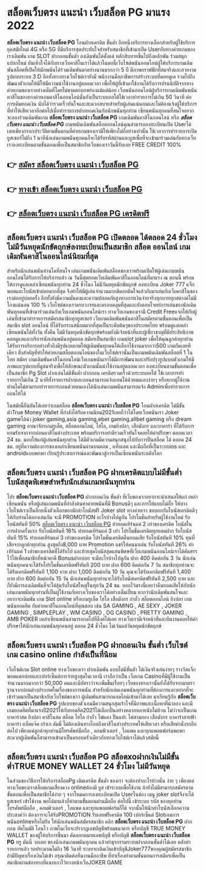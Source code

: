 # สล็อตเว็บตรง แนะนำ เว็บสล็อต PG  มาแรง 2022

**สล็อตเว็บตรง แนะนำ เว็บสล็อต PG** โอนฝากเครดิต ขั้นต่ำ  อีกหนึ่งบริการทางเลือกสำหรับผู้ใช้บริการยุคสมัยใหม่ 4G หรือ 5G ที่มีบริการสุดประทับใจสำหรับสมาชิกที่เข้ามาเปิด Userกับทางค่ายเกมของเราเดิมพัน เกม SLOT  ฝากถอนขั้นต่ำ ลงเดิมพันได้ตั้งแต่ หลักสิบบาทขึ้นไปถึงหลักพัน ร่วมสนุกแปลกใหม่ บันเทิงใจได้กับทางเว็บคาสิโนเราได้แล้วในตอนี้เว็บไซต์พนันออนไลน์ผู้ให้บริการเกมเดิมพันสล็อตที่เปิดให้นักพนันได้ร่วมเดิมพันมาอย่างนานมากกว่า 5 ปี มีภาพกราฟฟิกที่สมจริงและสวยงาม รูปแบบระบบ 3 D
อีกทั้งทางทางเว็บไซต์เรายังมี พนักงานมืออาชีพการสร้างระบบที่คอยดูเล  รวมไปถึงพัฒนาตัวเกมให้มีให้มีความน่าใช้งานอยู่ตลอดเวลา เพื่อให้ผู้ที่เข้ามาใช้งานได้รับการปรนนิบัติจากทางค่ายเกมของเราอย่างเต็มที่โดยไม่ขาดตกบกพร่องแม้แต่น้อย เว็บพนันออนไลน์ผู้บริการเกมเดิมพันพนันคาสิโนของทางค่ายเกมคาสิโนออนไลน์นั้นยังเป็นระบบออโต้ใช้เวลาทำรายการไม่เกิน 50 วินาที ต่อการเติมยอดเงิน นับได้ว่ารวดเร็วทันใจและสะดวกสบายสำหรับผู้เล่นแน่นอนและไม่ต้องแจ้งผู้ให้บริการที่ทำให้เสียเวลาอีกต่อไปเมื่อทำรายการฝากยอดเงินกับนักพนันทุกท่าน
เซียนพนันทุกคนที่สนใจอยากจะลองร่วมเดิมพันเกม **สล็อตเว็บตรง แนะนำ เว็บสล็อต PG** เกมเดิมพันคาสิโนออนไลน์ หรือ ***สล็อตเว็บตรง แนะนำ เว็บสล็อต PG*** เกมพนันเดิมพันสล็อตออนไลน์คุณสามารถลงทะเบียนเปิด Userได้เลยเพียงกรอกประวัติตามขั้นตอนที่ค่ายเกมของเรามีให้เพียงไม่กี่อย่างเท่านั้น ใช้เวลาการทำรายการเปิดยูสเซอร์ไม่ถึง 1 นาทีนักเล่นเกมพนันทุกคนก็จะได้รับรหัสผ่านและยูสเพื่อที่จะเข้ามาร่วมเล่นกับทางเว็บเราลงทะเบียนตามขั้นตอนเพื่อเป็นสมาชิกกับเว็บของเราวันนี้รับเลย FREE CREDIT 100%

## 👉 [สมัคร สล็อตเว็บตรง แนะนำ เว็บสล็อต PG](https://archa888.com/)
## 👉 [ทางเข้า สล็อตเว็บตรง แนะนำ เว็บสล็อต PG](https://archa888.com/)
## 👉 [สล็อตเว็บตรง แนะนำ เว็บสล็อต PG เครดิตฟรี](https://archa888.com/)

## สล็อตเว็บตรง แนะนำ เว็บสล็อต PG เปิดตลอด ได้ตลอด 24 ชั่วโมง ไม่มีวันหยุดนักขัตฤกษ์ลงทะเบียนเป็นสมาชิก สล็อต ออนไลน์ เกมเดิมพันคาสิโนออนไลน์นิยมที่สุด

สำหรับนักเล่นพนันท่านใดที่สนใจ เล่นเกมพนันเดิมพันสล็อตของเราพร้อมเปิดให้ผู้เล่นเกมพนันออนไลน์ได้รับการให้บริการแล้ว ณ วันนี้สุดยอดเว็บเดิมพันคาสิโนออนไลน์ที่มาแรง ณ ตอนนี้ พร้อมให้การดูแลเหล่าเซียนพนันทุกท่าน 24 ชั่วโมง ไม่มีวันหยุดนักขัตฤกษ์ ลงทะเบียน Joker 777 แจ็กพอตและโบนัสเข้าบ่อยมากที่สุด จึงทำให้มีผู้เล่นจำนวนมากติดอกติดใจแล้วกับมาเล่นกับเว็บคาสิโนของเราต่ออยู่บ่อยครั้ง อีกทั้งยังมีความมั่นคงและความปลอดภัยสูงทางการเงินจ่ายจริงทุกบาททุกสตางค์ไม่มีโกงแน่นอน 100 % เว็บไซต์ของเราครบวงจรและครอบคลุมที่สุดและยังตอบโจทย์การเล่นของนักเดิมพันทุกคนที่เข้ามาร่วมเล่นกับเว็บเกมพนันออนไลน์เรา
ทางเว็บเกมของเรามี Credit Freeแจกให้กับผู้เล่นที่เข้ามาทำรายการสมัครสมาชิกทุกยูสเซอร์ เว็บเกมเดิมพันพนันคาสิโนสมัครตามขั้นตอนเพื่อเป็นสมาชิก slot ออนไลน์ ที่ได้รับกระแสนิยมมากที่สุดเป็นระดับต้นๆของประเทศไทย พร้อมดูแลเหล่าเซียนพนันได้ทั้งวัน ทั้งคืน ไม่มีวันหยุดนักขัตฤกษ์พร้อมยังมีเจ้าหน้าที่และผู้เชี่ยวชาญที่มีประสิทธิภาพคอยดูแลและบริการนักเล่นพนันอยู่ตลอด สมัครเป็นสมาชิก เกมslot joker เพื่อให้คุณลูกค้าทุกท่านได้รับการบริการอย่างทั่วถึงมีรูปแบบเกมให้ผู้เดิมพันทุกคนได้เลือกใช้งานมากกว่า500 เกมกันเลยทีเดียว
สิ่งสำคัญที่ทำให้ค่ายเกมสล็อตออนไลน์ของในเว็บไซต์เรานั้นเป็นเกมพนันเดิมพันสล็อตที่ 1 ในไทย สมัคร  เกมเดิมพันคาสิโนออนไลน์เว็บเกมพนันเราได้มีการพัฒนาและปรับปรุงรูปแบบตัวเกมให้มีภาพและรูปแบบที่ดูสมจริงเพื่อให้ลักษณะตัวเกมนั้นน่าใช้งานอยู่ตลอดเวลา ลงทะเบียนตามขั้นตอนเพื่อเป็นสมาชิก  Pg Slot ฝากเล่นไม่มีขั้นต่ำ ฝากถอน เครดิตรวดเร็วด้วยระบบออโต้ ใช้เวลาการทำรายการไม่เกิน 2 นาทีทั้งรายการฝากและถอนสามารถแจ้งถอนได้ด้วยตนเองง่ายๆ หรือหากผู้ใช้งานท่านใดไม่สามารถทำรายการถอนด้วยตนเองได้นักเล่นเกมพนันสามารถแจ้ง Adminเพื่อทำรายการถอนให้ได้

ในสมัยนี้ยืนยันได้เลยว่าเกมสล็อต **สล็อตเว็บตรง แนะนำ เว็บสล็อต PG** โอนฝากเครดิต ไม่มีขั้นต่ำTrue Money Wallet ที่กำลังได้รับความนิยม2021เลยก็ว่าได้โดยเว็บพนันเรา Joker gameได้นำ  joker gaming,asia gaming,ebet gaming,allbet gaming หรือ dream gaming อาณาจักรเกมรูเล็ต, สล็อตออนไลน์, ไฮโล, เกมยิงปลา, เสือมังกร และบาคาร่า ที่ได้รับการยอมรับจากจากบ่อนคาสิโนต่างประเทศ พร้อมบริการอย่าดีรวดเร็วทันใจคอยให้คำปรึกษา ตลอดเวลา 24 ชม. มอบให้แก่ผู้เล่นพนันทุกท่าน ได้มีตัวเกมมีความสนุกสนุกไปกับการปั่นสล็อต ได้ ตลอด 24 ชม. อยู่ที่ความต้องการของเหล่าเซียนพนันผ่านบนคอม , แท็บเลต และมือถือที่เป็นระบบios และ androidแบบพกพา เรียนรู้ประสบการณ์และพัฒนาสู่การเป็นเซียนพนันระบดับโลก

## สล็อตเว็บตรง แนะนำ เว็บสล็อต PG ฝากเครดิตแบบไม่มีขั้นต่ำ โบนัสสุดพิเศษสำหรับนักเล่นเกมพนันทุกท่าน

โปร **สล็อตเว็บตรง แนะนำ เว็บสล็อต PG** ฝากถอนเงิน ขั้นต่ำ ที่เว็บของเราอยากจะนำเสนอให้แก่  เหล่าเซียนพนัน หรือผู้เล่นเกมพนันที่กำลังค้นหาค่ายพนันที่มี Bonusดีๆ และการให้แบบไม่กั๊ก ให้ทางเว็บไซต์เราเป็นอีกหนึ่งตัวเลือกของนักล่าโบนัสฟรี Joker slot ทางค่ายเรา ขอบอกกับโบนัสเครดิตดีๆ ให้กับท่านได้ลองเล่นกัน จะมี PROMOTION อะไรบ้างไปดูกัน
โปรโมชั่นสำหรับผู้ใช้งานใหม่ รับโบนัสทันที 50% [สล็อตเว็บตรง แนะนำ เว็บสล็อต PG](https://archa888.com/) ทำยอดเทิร์นแค่ 2 เท่าของเครดิต
โบนัสในการฝากครั้งแรก รับโบนัสทันที 16% ทำยอดเทิร์นแค่ 3 เท่า
โปรโมชั่นเครดิตทุกยอดฝาก รับโบนัสทันที 15% ทำยอดเทิร์นแค่ 3 เท่าของเครดิต
โปรโมชั่นเครดิตคืนยอดเสีย รับโบนัสทันที 10% ทุนที่เสียจากลูกค้าทุกท่าน สูงสุดถึง8,000 บาท
 Promotion แชร์ให้คนมาเล่น รับโบนัสทันที 26% ทำเทิร์นแค่ 1 เท่าของเครดิตที่ได้รับไป
และท้ายสุดโบนัสสุดแสนพิศษที่เว็บเกมพนันออนไลน์เราได้คัดสรรไว้ให้เพื่อสมาชิกที่หน้าตาดี Bonusฝากบ่อย จะมีอะไรบ้างไปดูกัน
ฝาก 400 ติดต่อกัน 3 วัน นักเล่นพนันทุกคนจะได้รับโปรโมชั่นเครดิตฟรีทันที 200 บาท
ฝาก 600 ติดต่อกัน 7 วัน สมาชิกทุกท่านจะได้รับเครดิตฟรีทันที 1,100 บาท
ฝาก 1,000 ติดต่อกัน 10 วัน คุณจะได้รับเครดิตฟรีทันที 1,400 บาท
ฝาก 600 ติดต่อกัน 15 วัน นักเล่นพนันทุกท่านจะได้รับโบนัสเครดิตฟรีทันที 2,500 บาท
และก็ยังมีการลงเดิมพันที่จะได้ลุ้นรับโบนัสใหญ่ในทุกวัน 24 ชม. บอกไว้ตรงนี้เลยว่าคืนยอดเสียให้กับนักเล่นเกมพนันทุกท่านที่เป็นผู้ใช้งานกับทางเว็บของเราได้อย่างเต็มเปี่ยม หากว่านักเดิมพันสนใจและอยากจะเดิมพัน เกม Slot online หรือเกมรูเล็ต ไฮโล เสือมังกร กำถั่ว สล็อตออนไลน์ ยิงปลา เกมพนันยอดฮิต กับค่ายคาสิโนออนไลน์ที่คุณชอบ เช่น SA GAMING , AE SEXY , JOKER GAMING , SIMPLEPLAY , WM CASINO , DG CASINO , PRETTY GAMING , AMB POKER  เหล่าเซียนพนันสามารถกดไปที่ลิ้งค์ได้เลย ทางเว็บเรามีเจ้าหน้าที่และทีมงานคอยให้คำปรึกษาให้นักเล่นเกมพนันทุกคนอยู่ ตลอด 24 ชั่วโมง ไม่เว้นแต่วันหยุดนักขัตฤกษ์

## สล็อตเว็บตรง แนะนำ เว็บสล็อต PG ฝากถอนเงิน ขั้นต่ำ  เว็บไซต์เกม casino online กำลังเป็นที่นิยม

เว็บไซต์เกม Slot online ทางเว็บของเรา ฝากเดิมพัน แบบไม่มีขั้นต่ำ ได้เงินจริงเล่นง่ายๆ รางวัลแจ็กพอตแตกบ่อยและเปอร์เซ็นต์การจ่ายสูงสุดในเวลานี เราถือว่าเป็น เว็บเกม Casinoที่มีผู้ใช้งานเป็นจำนวนมากมากกว่า 50,000 คนและมีอัตราว่าจะเพิ่มขึ้นเรื่อยๆ เว็บของทางเรานั้นยังได้รับจากมาตราฐานจากบ่อนต่างประเทศในเรื่องของการพนัน สำหรับนักเล่นเกมพนันทุกท่านที่ต้องการและอยากที่จะเข้าร่วมมาเป็นสมาชิกกับเว็บไซต์ของเรา ผู้เดิมพันสามารถแอดไลน์เข้ามาได้เลย
	มาเรียนรู้กับ **สล็อตเว็บตรง แนะนำ เว็บสล็อต PG** รูปแบบของตัวเกมมีความสนุกสุดเร้าใจที่มีภาพและเนื้อหาที่น่าลอง และมีเกมยอดฮิตที่มาแรงปี2021ให้กับยอดฮิต2021ได้เลือกปั่นอย่างหลากหลายนับไม่ถ้วน  ไม่ว่าจะเป็นเกมบาคาร่าสด ยิงปลา คาสิโนสด สล็อต ไฮโล กำถั่ว ไพ่แคง ปั่นแปะ ไพ่สามกอง เสือมังกร บาคาร่าสายฟ้า บาคาร่า แบ็คแจ๊ค เก้าเก ดัมมี่ ไม่ต้องเดินทางไกลถึงคาสิโนต่างประเทศให้เสียเวลา หรือเสียค่านั่งรถอีกต่อไป เพียงแค่ลูกค้าทุกท่านมีโทรศัพท์มือถือ , คอมพิวเตอร์ , ไอแพด และทุกแพลตฟอร์มพกพาสะดวกผู้เดิมพันก็สามารถเข้ามาเป็นครอบครัวเดียวกับทางเว็บไซต์เราได้แล้วสมัยนี้

## สล็อตเว็บตรง แนะนำ เว็บสล็อต PG สล็อตxoฝากเงินไม่มีขั้นต่ำTRUE MONEY WALLET 24 ชั่วโมง ไม่มีวันหยุด

ในส่วนของวิธีการใช้บริการสล็อตPg เติมเครดิต ขั้นต่ำ ของเรา จะต้องทำอะไรบ้างนั้น ง่าย ๆ เพียงแค่ทางเว็บของเราสล็อตเกมเสี่ยงดวง onlineต้องมี ยูส เข้าระบบเพื่อใช้งาน ถ้ายังไม่มีสามารถสมัครตามขั้นตอนเพื่อเป็นสมาชิกได้ง่าย ๆ จากโหมดการลงทะเบียนเปิด Userในช่อง เมนู joker slotจึงจะได้ ยูสเซอร์ เข้าใช้งาน พอได้มาแล้วก็ทำตามขั้นตอนผ่านมือถือ ต่อไปนี้
เข้าระบบ รหัส  ของทุกท่าน โทรศัพท์มือถือ , คอมพิวเตอร์ , ไอแพด และทุกแพลตฟอร์มก็ได้
จากนั้นให้นักล่าโบนัสเลือกความประสงค์ว่า ต้องการจะได้รับPROMOTION รับเลยฟรีเครดิต 100 เปอร์เซ็นต์  Slotเกมการพนันonlineหรือไม่รับ
ให้นักเล่นพนันสมัครสมาชิก คลิก **สล็อตเว็บตรง แนะนำ เว็บสล็อต PG** ฝาก ถอน  อัตโนมัติ โอนไว ภาพในเว็บจะปรากฏเลขบัญชีพร้อมธนาคาร หรือบัญชี TRUE MONEY WALLET ของผู้ให้บริการขึ้นมา
คัดลอกหมายเลขบัญชี หรือบัญชี **สล็อตเว็บตรง แนะนำ เว็บสล็อต PG** ทรู มันนี่ วอเลท ของนักเล่นเกมพนันทุกคน แล้วทำธุรกรรมระบบฝากถอนขั้นต่ำได้เลย
หลังทำรายการแล้ว รอประมาณไม่ถึง 16 วินาที ระบบจะเติมเงินเข้าบัญชีJoker777ของคุณผู้สมัครสมาชิก
ถ้ามีปัญหาเรื่องเงินไม่เข้า กรุณาติดต่อทีมงานมืออาชีพ ที่ทำเรื่องทำตามขั้นตอนการสมัครเพื่อเป็นสมาชิกผ่านช่องทางที่แนบเอาไว้ทางหน้าเว็บJOKER GAME


